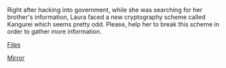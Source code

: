 Right after hacking into government, while she was searching for her brother's information, Laura faced a new cryptography scheme called Kangurei which seems pretty odd. Please, help her to break this scheme in order to gather more information.

[Files](https://static.pwn2win.party/kangurei_2d5cf6c7539fce2f747b905167b0dce3904181b760b0d1bab7adbd2151665547.tar.gz)

[Mirror](https://drive.google.com/file/d/1cq2ow6CVawLpG1WTJfRUCALMdzxZMEvA/view?usp=drivesdk)
